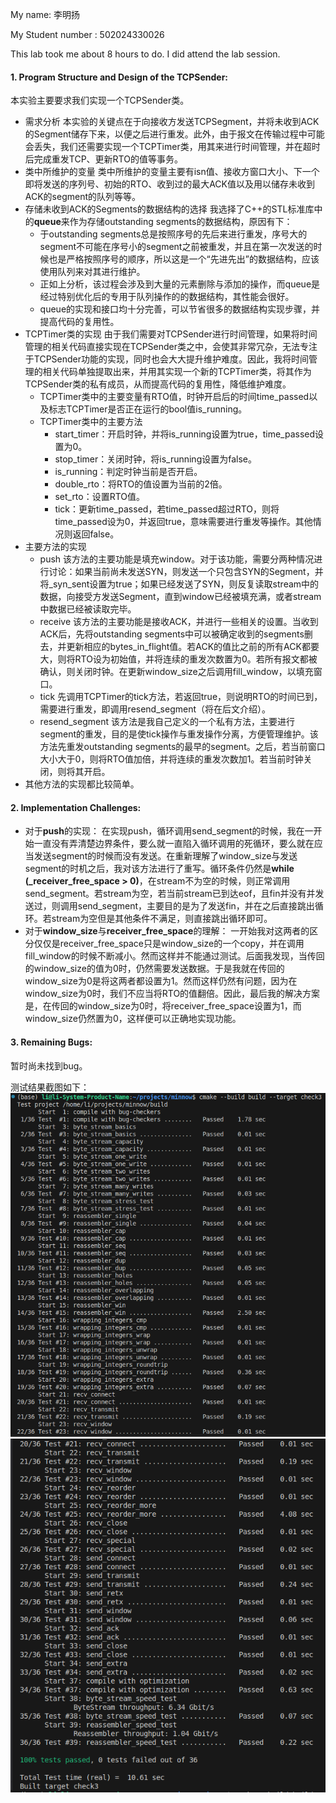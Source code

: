 My name: 李明扬

My Student number : 502024330026

This lab took me about 8 hours to do. I did attend the lab session.


#### 1. Program Structure and Design of the TCPSender:
本实验主要要求我们实现一个TCPSender类。
- 需求分析
  本实验的关键点在于向接收方发送TCPSegment，并将未收到ACK的Segment储存下来，以便之后进行重发。此外，由于报文在传输过程中可能会丢失，我们还需要实现一个TCPTimer类，用其来进行时间管理，并在超时后完成重发TCP、更新RTO的值等事务。
- 类中所维护的变量
  类中所维护的变量主要有isn值、接收方窗口大小、下一个即将发送的序列号、初始的RTO、收到过的最大ACK值以及用以储存未收到ACK的segment的队列等等。
- 存储未收到ACK的Segments的数据结构的选择
  我选择了C++的STL标准库中的**queue**来作为存储outstanding segments的数据结构，原因有下：
  - 于outstanding segments总是按照序号的先后来进行重发，序号大的segment不可能在序号小的segment之前被重发，并且在第一次发送的时候也是严格按照序号的顺序，所以这是一个“先进先出”的数据结构，应该使用队列来对其进行维护。
  - 正如上分析，该过程会涉及到大量的元素删除与添加的操作，而queue是经过特别优化后的专用于队列操作的的数据结构，其性能会很好。
  - queue的实现和接口均十分完善，可以节省很多的数据结构实现步骤，并提高代码的复用性。
- TCPTimer类的实现
  由于我们需要对TCPSender进行时间管理，如果将时间管理的相关代码直接实现在TCPSender类之中，会使其非常冗杂，无法专注于TCPSender功能的实现，同时也会大大提升维护难度。因此，我将时间管理的相关代码单独提取出来，并用其实现一个新的TCPTimer类，将其作为TCPSender类的私有成员，从而提高代码的复用性，降低维护难度。
  - TCPTimer类中的主要变量有RTO值，时钟开启后的时间time_passed以及标志TCPTimer是否正在运行的bool值is_running。
  - TCPTimer类中的主要方法
    - start_timer：开启时钟，并将is_running设置为true，time_passed设置为0。
    - stop_timer：关闭时钟，将is_running设置为false。
    - is_running：判定时钟当前是否开启。
    - double_rto：将RTO的值设置为当前的2倍。
    - set_rto：设置RTO值。
    - tick：更新time_passed，若time_passed超过RTO，则将time_passed设为0，并返回true，意味需要进行重发等操作。其他情况则返回false。
- 主要方法的实现
  - push
    该方法的主要功能是填充window。对于该功能，需要分两种情况进行讨论：如果当前尚未发送SYN，则发送一个只包含SYN的Segment，并将_syn_sent设置为true；如果已经发送了SYN，则反复读取stream中的数据，向接受方发送Segment，直到window已经被填充满，或者stream中数据已经被读取完毕。
  - receive
    该方法的主要功能是接收ACK，并进行一些相关的设置。当收到ACK后，先将outstanding segments中可以被确定收到的segments删去，并更新相应的bytes_in_flight值。若ACK的值比之前的所有ACK都要大，则将RTO设为初始值，并将连续的重发次数置为0。若所有报文都被确认，则关闭时钟。在更新window_size之后调用fill_window，以填充窗口。
  - tick
    先调用TCPTimer的tick方法，若返回true，则说明RTO的时间已到，需要进行重发，即调用resend_segment（将在后文介绍）。
  - resend_segment
    该方法是我自己定义的一个私有方法，主要进行segment的重发，目的是使tick操作与重发操作分离，方便管理维护。该方法先重发outstanding segments的最早的segment。之后，若当前窗口大小大于0，则将RTO值加倍，并将连续的重发次数加1。若当前时钟关闭，则将其开启。
- 其他方法的实现都比较简单。
#### 2. Implementation Challenges:
- 对于**push**的实现：
  在实现push，循环调用send_segment的时候，我在一开始一直没有弄清楚边界条件，要么就一直陷入循环调用的死循环，要么就在应当发送segment的时候而没有发送。在重新理解了window_size与发送segment的时机之后，我对该方法进行了重写。循环条件仍然是**while (_receiver_free_space > 0)**，在stream不为空的时候，则正常调用send_segment。若stream为空，若当前stream已到达eof，且fin并没有并发送过，则调用send_segment，主要目的是为了发送fin，并在之后直接跳出循环。若stream为空但是其他条件不满足，则直接跳出循环即可。
- 对于**window_size**与**receiver_free_space**的理解：
  一开始我对这两者的区分仅仅是receiver_free_space只是window_size的一个copy，并在调用fill_window的时候不断减小。然而这样并不能通过测试。后面我发现，当传回的window_size的值为0时，仍然需要发送数据。于是我就在传回的window_size为0是将这两者都设置为1。然而这样仍然有问题，因为在window_size为0时，我们不应当将RTO的值翻倍。因此，最后我的解决方案是，在传回的window_size为0时，将receiver_free_space设置为1，而window_size仍然置为0，这样便可以正确地实现功能。

#### 3. Remaining Bugs:
暂时尚未找到bug。

测试结果截图如下：
![test_image1](pictures/check3/result1.png)
![test_image2](pictures/check3/result2.png)